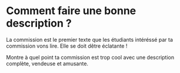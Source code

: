 # Comment faire une bonne description ?

La commission est le premier texte que les étudiants intéréssé par ta commission vons lire.
Elle se doit dêtre éclatante !

Montre à quel point ta commission est trop cool avec une description complète, vendeuse et amusante.